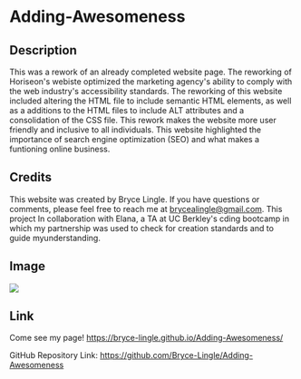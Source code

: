 # Adding-Awesomeness

## Description

This was a rework of an already completed website page. The reworking of Horiseon's webiste optimized the marketing agency's ability to comply with the web industry's accessibility standards. The reworking of this website included altering the HTML file to include semantic HTML elements, as well as a additions to the HTML files to include ALT attributes and a consolidation of the CSS file. This rework makes the website more user friendly and inclusive to all individuals. This website highlighted the importance of search engine optimization (SEO) and what makes a funtioning online business. 

## Credits
This website was created by Bryce Lingle. If you have questions or comments, please feel free to reach me at brycealingle@gmail.com. This project
In collaboration with Elana, a TA at UC Berkley's cding bootcamp in which my partnership was used to check for creation standards and to guide myunderstanding. 

## Image

<img src="Adding-Awesomeness/assets/images/Screen Shot 2023-05-04 at 23.18.18.png">

## Link
Come see my page! https://bryce-lingle.github.io/Adding-Awesomeness/ 

GitHub Repository Link: https://github.com/Bryce-Lingle/Adding-Awesomeness  